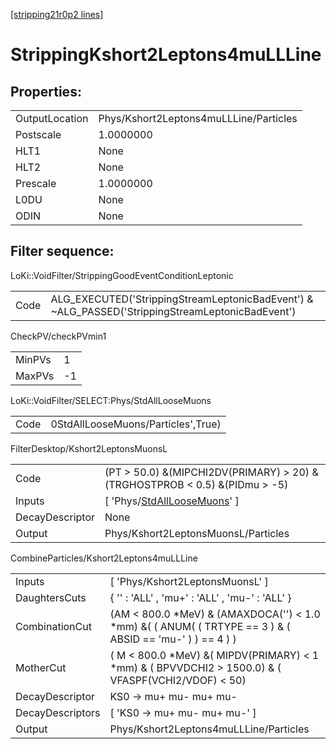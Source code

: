 [[stripping21r0p2 lines]](./stripping21r0p2-index)

# StrippingKshort2Leptons4muLLLine

## Properties:

|                |                                        |
|----------------|----------------------------------------|
| OutputLocation | Phys/Kshort2Leptons4muLLLine/Particles |
| Postscale      | 1.0000000                              |
| HLT1           | None                                   |
| HLT2           | None                                   |
| Prescale       | 1.0000000                              |
| L0DU           | None                                   |
| ODIN           | None                                   |

## Filter sequence:

LoKi::VoidFilter/StrippingGoodEventConditionLeptonic

|      |                                                                                                  |
|------|--------------------------------------------------------------------------------------------------|
| Code | ALG_EXECUTED('StrippingStreamLeptonicBadEvent') & ~ALG_PASSED('StrippingStreamLeptonicBadEvent') |

CheckPV/checkPVmin1

|        |     |
|--------|-----|
| MinPVs | 1   |
| MaxPVs | -1  |

LoKi::VoidFilter/SELECT:Phys/StdAllLooseMuons

|      |                                    |
|------|------------------------------------|
| Code | 0StdAllLooseMuons/Particles',True) |

FilterDesktop/Kshort2LeptonsMuonsL

|                 |                                                                                     |
|-----------------|-------------------------------------------------------------------------------------|
| Code            | (PT \> 50.0) &(MIPCHI2DV(PRIMARY) \> 20) &(TRGHOSTPROB \< 0.5) &(PIDmu \> -5)       |
| Inputs          | [ 'Phys/[StdAllLooseMuons](./stripping21r0p2-commonparticles-stdallloosemuons)' ] |
| DecayDescriptor | None                                                                                |
| Output          | Phys/Kshort2LeptonsMuonsL/Particles                                                 |

CombineParticles/Kshort2Leptons4muLLLine

|                  |                                                                                                             |
|------------------|-------------------------------------------------------------------------------------------------------------|
| Inputs           | [ 'Phys/Kshort2LeptonsMuonsL' ]                                                                           |
| DaughtersCuts    | { '' : 'ALL' , 'mu+' : 'ALL' , 'mu-' : 'ALL' }                                                              |
| CombinationCut   | (AM \< 800.0 \*MeV) & (AMAXDOCA('') \< 1.0 \*mm) &( ( ANUM( ( TRTYPE == 3 ) & ( ABSID == 'mu-' ) ) == 4 ) ) |
| MotherCut        | ( M \< 800.0 \*MeV) &( MIPDV(PRIMARY) \< 1 \*mm) & ( BPVVDCHI2 \> 1500.0) & ( VFASPF(VCHI2/VDOF) \< 50)     |
| DecayDescriptor  | KS0 -\> mu+ mu- mu+ mu-                                                                                     |
| DecayDescriptors | [ 'KS0 -\> mu+ mu- mu+ mu-' ]                                                                             |
| Output           | Phys/Kshort2Leptons4muLLLine/Particles                                                                      |
